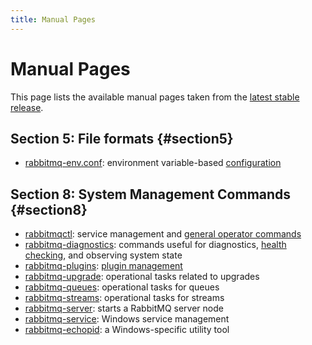 ```yaml
---
title: Manual Pages
---
```

<!--
Copyright (c) 2005-2023 Broadcom. All Rights Reserved. The term "Broadcom" refers to Broadcom Inc. and/or its subsidiaries.

All rights reserved. This program and the accompanying materials
are made available under the terms of the under the Apache License,
Version 2.0 (the "License”); you may not use this file except in compliance
with the License. You may obtain a copy of the License at

https://www.apache.org/licenses/LICENSE-2.0

Unless required by applicable law or agreed to in writing, software
distributed under the License is distributed on an "AS IS" BASIS,
WITHOUT WARRANTIES OR CONDITIONS OF ANY KIND, either express or implied.
See the License for the specific language governing permissions and
limitations under the License.
-->

# Manual Pages

This page lists the available manual pages taken from the [latest stable release](./changelog).

## Section 5: File formats {#section5}

* [rabbitmq-env.conf](./man/rabbitmq-env.conf.5): environment variable-based [configuration](./configure)


## Section 8: System Management Commands {#section8}

 * [rabbitmqctl](./man/rabbitmqctl.8): service management and [general operator commands](./cli)
 * [rabbitmq-diagnostics](./man/rabbitmq-diagnostics.8): commands useful for diagnostics, [health checking](./monitoring),
   and observing system state
 * [rabbitmq-plugins](./man/rabbitmq-plugins.8): [plugin management](./plugins)
 * [rabbitmq-upgrade](./man/rabbitmq-upgrade.8): operational tasks related to upgrades
 * [rabbitmq-queues](./man/rabbitmq-queues.8): operational tasks for queues
 * [rabbitmq-streams](./man/rabbitmq-streams.8): operational tasks for streams
 * [rabbitmq-server](./man/rabbitmq-server.8): starts a RabbitMQ server node
 * [rabbitmq-service](./man/rabbitmq-service.8): Windows service management
 * [rabbitmq-echopid](./man/rabbitmq-echopid.8): a Windows-specific utility tool
